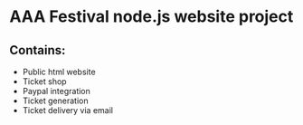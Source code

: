 # AAA Festival node.js website project
## Contains:
* Public html website
* Ticket shop
* Paypal integration
* Ticket generation
* Ticket delivery via email
